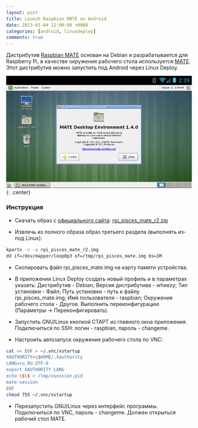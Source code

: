 ```yaml
---
layout: post
title: Launch Raspbian MATE on Android
date: 2013-01-04 12:00:00 +0000
categories: [android, linuxdeploy]
comments: true
---
```


Дистрибутив <a href="http://www.raspbian.org/RaspbianMate">Raspbian MATE</a> основан на Debian и разрабатывается для Raspberry Pi, в качестве окружения рабочего стола используется <a href="http://mate-desktop.org/">MATE</a>. Этот дистрибутив можно запустить под Android через Linux Deploy.

![linuxdeploy](/assets/images/linuxdeploy-raspbian-mate.png "Rapsbian MATE"){: .center}

<!--more-->

### Инструкция

- Скачать образ с <a href="http://www.raspbian.org/PiscesMATEImages">официального сайта</a>: <a href="http://archive.raspbian.org/assets/images/rpi_pisces_mate_r2.zip">rpi_pisces_mate_r2.zip</a>

- Извлечь из полного образа образ третьего раздела (выполнять из-под Linux):
```sh
kpartx -v -a rpi_pisces_mate_r2.img
dd if=/dev/mapper/loop0p3 of=/tmp/rpi_pisces_mate.img bs=1M
```

- Скопировать файл rpi_pisces_mate.img на карту памяти устройства.

- В приложении Linux Deploy создать новый профиль и в параметрах указать: Дистрибутив - Debian; Версия дистрибутива - wheezy; Тип установки - Файл; Путь установки - путь к файлу rpi_pisces_mate.img; Имя пользователя - raspbian; Окружение рабочего стола - Другое. Выполнить переконфигурацию (Параметры -> Переконфигировать).

- Запустить GNU/Linux кнопкой СТАРТ из главного окна приложения. Подключиться по SSH: логин - raspbian, пароль - changeme.

- Настроить автозапуск окружения рабочего стола по VNC:
```sh
cat << EOF > ~/.vnc/xstartup
XAUTHORITY=\$HOME/.Xauthority
LANG=ru_RU.UTF-8
export XAUTHORITY LANG
echo \$\$ > /tmp/xsession.pid
mate-session
EOF
chmod 755 ~/.vnc/xstartup
```

- Перезапустить GNU/Linux через интерфейс программы. Подключиться по VNC, пароль - changeme. Должен открыться рабочий стол MATE.

